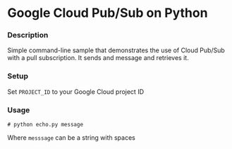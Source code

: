 # Google Cloud Pub/Sub on Python

### Description

Simple command-line sample that demonstrates the use of Cloud Pub/Sub with a pull subscription. It sends and message and retrieves it.


### Setup

Set `PROJECT_ID` to your Google Cloud project ID


### Usage

```
# python echo.py message
```

Where `messsage` can be a string with spaces